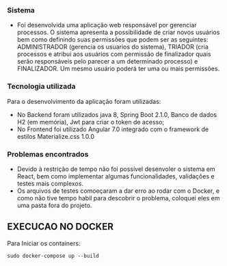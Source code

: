 ### Sistema
- Foi desenvolvida uma aplicação web responsável por gerenciar processos. O sistema apresenta a possibilidade de criar novos usuários bem como definindo suas permissões que podem ser as seguintes: ADMINISTRADOR (gerencia os usuarios do sistema), TRIADOR (cria processos e atribui aos usuários com permissão de finalizador quais serão responsáveis pelo parecer a um determinado processo) e FINALIZADOR. Um mesmo usuário poderá ter uma ou mais permissões.

### Tecnologia utilizada

Para o desenvolvimento da aplicação foram utilizadas:
- No Backend foram utilizados java 8, Spring Boot 2.1.0, Banco de dados H2 (em memória), Jwt para criar o token de acesso;
- No Frontend foi utilizado Angular 7.0 integrado com o framework de estilos Materialize.css 1.0.0

### Problemas encontrados
- Devido à restrição de tempo não foi possível desenvoler o sistema em React, bem como implementar algumas funcionalidades, validações e testes mais complexos.
- Os arquivos de testes comoeçaram a dar erro ao rodar com o Docker, e como não tive tempo habil para descobrir o problema, coloquei eles em uma pasta fora do projeto.

## EXECUCAO NO DOCKER
Para Iniciar os containers:<br/>
```no shell executar (ira procurar dentro dos diretorios do backend e frontend e rodar o dockerfile de cada um)
sudo docker-compose up --build
```